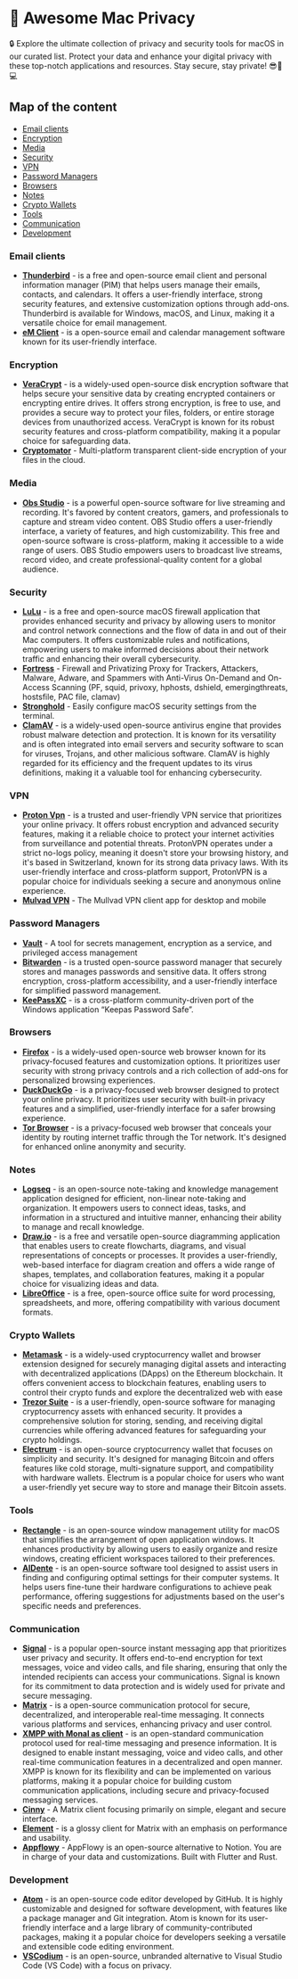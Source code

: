 # 🦄 Awesome Mac Privacy

🔒 Explore the ultimate collection of privacy and security tools for macOS in our curated list. Protect your data and enhance your digital privacy with these top-notch applications and resources. Stay secure, stay private! 😎🍏💻

## Map of the content
- [Email clients](#email-clients)
- [Encryption](#encryption)
- [Media](#media)
- [Security](#security)
- [VPN](#vpn)
- [Password Managers](#password-managers)
- [Browsers](#browsers)
- [Notes](#notes)
- [Crypto Wallets](#crypto-wallets)
- [Tools](#tools)
- [Communication](#communication)
- [Development](#developmemt)

### Email clients
- **[Thunderbird](https://www.thunderbird.net/)** - is a free and open-source email client and personal information manager (PIM) that helps users manage their emails, contacts, and calendars. It offers a user-friendly interface, strong security features, and extensive customization options through add-ons. Thunderbird is available for Windows, macOS, and Linux, making it a versatile choice for email management.
- **[eM Client](https://github.com/emclient)** - is a open-source email and calendar management software known for its user-friendly interface.
  
### Encryption
- **[VeraCrypt](https://github.com/veracrypt/VeraCrypt)** - is a widely-used open-source disk encryption software that helps secure your sensitive data by creating encrypted containers or encrypting entire drives. It offers strong encryption, is free to use, and provides a secure way to protect your files, folders, or entire storage devices from unauthorized access. VeraCrypt is known for its robust security features and cross-platform compatibility, making it a popular choice for safeguarding data.
- **[Cryptomator](https://cryptomator.org/)** - Multi-platform transparent client-side encryption of your files in the cloud.
  
### Media
- **[Obs Studio](https://github.com/obsproject/obs-studio)** - is a powerful open-source software for live streaming and recording. It's favored by content creators, gamers, and professionals to capture and stream video content. OBS Studio offers a user-friendly interface, a variety of features, and high customizability. This free and open-source software is cross-platform, making it accessible to a wide range of users. OBS Studio empowers users to broadcast live streams, record video, and create professional-quality content for a global audience.
  
### Security
- **[LuLu](https://github.com/objective-see/LuLu)** - is a free and open-source macOS firewall application that provides enhanced security and privacy by allowing users to monitor and control network connections and the flow of data in and out of their Mac computers. It offers customizable rules and notifications, empowering users to make informed decisions about their network traffic and enhancing their overall cybersecurity.
- **[Fortress](https://github.com/essandess/macOS-Fortress)** - Firewall and Privatizing Proxy for Trackers, Attackers, Malware, Adware, and Spammers with Anti-Virus On-Demand and On-Access Scanning (PF, squid, privoxy, hphosts, dshield, emergingthreats, hostsfile, PAC file, clamav)
- **[Stronghold](https://github.com/alichtman/stronghold)** - Easily configure macOS security settings from the terminal.
- **[ClamAV](https://github.com/Cisco-Talos/clamav)** - is a widely-used open-source antivirus engine that provides robust malware detection and protection. It is known for its versatility and is often integrated into email servers and security software to scan for viruses, Trojans, and other malicious software. ClamAV is highly regarded for its efficiency and the frequent updates to its virus definitions, making it a valuable tool for enhancing cybersecurity.
  
### VPN
- **[Proton Vpn](https://github.com/ProtonVPN)** - is a trusted and user-friendly VPN service that prioritizes your online privacy. It offers robust encryption and advanced security features, making it a reliable choice to protect your internet activities from surveillance and potential threats. ProtonVPN operates under a strict no-logs policy, meaning it doesn't store your browsing history, and it's based in Switzerland, known for its strong data privacy laws. With its user-friendly interface and cross-platform support, ProtonVPN is a popular choice for individuals seeking a secure and anonymous online experience.
- **[Mulvad VPN](https://github.com/mullvad/mullvadvpn-app)** - The Mullvad VPN client app for desktop and mobile
  
### Password Managers
- **[Vault](https://github.com/hashicorp/vault)** - A tool for secrets management, encryption as a service, and privileged access management
- **[Bitwarden](https://github.com/bitwarden)** - is a trusted open-source password manager that securely stores and manages passwords and sensitive data. It offers strong encryption, cross-platform accessibility, and a user-friendly interface for simplified password management.
- **[KeePassXC](https://github.com/keepassxreboot/keepassxc)** - is a cross-platform community-driven port of the Windows application “Keepas Password Safe”.
  
### Browsers
- **[Firefox](https://www.mozilla.org/en-US/firefox/new/)** - is a widely-used open-source web browser known for its privacy-focused features and customization options. It prioritizes user security with strong privacy controls and a rich collection of add-ons for personalized browsing experiences.
- **[DuckDuckGo](https://duckduckgo.com/)** - is a privacy-focused web browser designed to protect your online privacy. It prioritizes user security with built-in privacy features and a simplified, user-friendly interface for a safer browsing experience.
- **[Tor Browser](https://www.torproject.org/download/)** - is a privacy-focused web browser that conceals your identity by routing internet traffic through the Tor network. It's designed for enhanced online anonymity and security.
  
### Notes
- **[Logseq](https://logseq.com/)** - is an open-source note-taking and knowledge management application designed for efficient, non-linear note-taking and organization. It empowers users to connect ideas, tasks, and information in a structured and intuitive manner, enhancing their ability to manage and recall knowledge.
- **[Draw.io](https://github.com/jgraph/drawio)** - is a free and versatile open-source diagramming application that enables users to create flowcharts, diagrams, and visual representations of concepts or processes. It provides a user-friendly, web-based interface for diagram creation and offers a wide range of shapes, templates, and collaboration features, making it a popular choice for visualizing ideas and data.
- **[LibreOffice](https://www.libreoffice.org/)** - is a free, open-source office suite for word processing, spreadsheets, and more, offering compatibility with various document formats.
  
### Crypto Wallets
- **[Metamask](https://metamask.io)** - is a widely-used cryptocurrency wallet and browser extension designed for securely managing digital assets and interacting with decentralized applications (DApps) on the Ethereum blockchain. It offers convenient access to blockchain features, enabling users to control their crypto funds and explore the decentralized web with ease
- **[Trezor Suite](https://trezor.io/trezor-suite)** - is a user-friendly, open-source software for managing cryptocurrency assets with enhanced security. It provides a comprehensive solution for storing, sending, and receiving digital currencies while offering advanced features for safeguarding your crypto holdings.
- **[Electrum](https://github.com/spesmilo/electrum)** - is an open-source cryptocurrency wallet that focuses on simplicity and security. It's designed for managing Bitcoin and offers features like cold storage, multi-signature support, and compatibility with hardware wallets. Electrum is a popular choice for users who want a user-friendly yet secure way to store and manage their Bitcoin assets.
  
### Tools
- **[Rectangle](https://github.com/rxhanson/Rectangle)** - is an open-source window management utility for macOS that simplifies the arrangement of open application windows. It enhances productivity by allowing users to easily organize and resize windows, creating efficient workspaces tailored to their preferences.
- **[AlDente](https://github.com/AppHouseKitchen/AlDente-Charge-Limiter)** - is an open-source software tool designed to assist users in finding and configuring optimal settings for their computer systems. It helps users fine-tune their hardware configurations to achieve peak performance, offering suggestions for adjustments based on the user's specific needs and preferences.
  
### Communication
- **[Signal](https://github.com/signalapp)** - is a popular open-source instant messaging app that prioritizes user privacy and security. It offers end-to-end encryption for text messages, voice and video calls, and file sharing, ensuring that only the intended recipients can access your communications. Signal is known for its commitment to data protection and is widely used for private and secure messaging.
- **[Matrix](https://matrix.org/)** - is a open-source communication protocol for secure, decentralized, and interoperable real-time messaging. It connects various platforms and services, enhancing privacy and user control.
- **[XMPP with Monal as client](https://xmpp.org/)** - is an open-standard communication protocol used for real-time messaging and presence information. It is designed to enable instant messaging, voice and video calls, and other real-time communication features in a decentralized and open manner. XMPP is known for its flexibility and can be implemented on various platforms, making it a popular choice for building custom communication applications, including secure and privacy-focused messaging services.
- **[Cinny](https://github.com/cinnyapp/cinny)** - A Matrix client focusing primarily on simple, elegant and secure interface.
- **[Element](https://github.com/vector-im/element-web)** - is a glossy client for Matrix with an emphasis on performance and usability.
- **[Appflowy](https://github.com/AppFlowy-IO/AppFlowy)** - AppFlowy is an open-source alternative to Notion. You are in charge of your data and customizations. Built with Flutter and Rust.
  
### Development
- **[Atom](https://github.com/atom/atom)** - is an open-source code editor developed by GitHub. It is highly customizable and designed for software development, with features like a package manager and Git integration. Atom is known for its user-friendly interface and a large library of community-contributed packages, making it a popular choice for developers seeking a versatile and extensible code editing environment.
- **[VSCodium](https://github.com/VSCodium/vscodium)** - is an open-source, unbranded alternative to Visual Studio Code (VS Code) with a focus on privacy.
